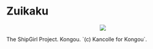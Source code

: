 # Zuikaku
<p align="center">
  <img src="https://vignette.wikia.nocookie.net/kancolle/images/d/d6/Kongou_Kai_Ni_Shopping_Full.png/revision/latest">
</p>
The ShipGirl Project. Kongou. `(c) Kancolle for Kongou`.